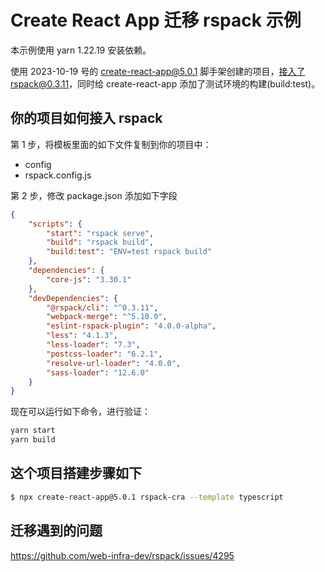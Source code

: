 # Create React App 迁移 rspack 示例

本示例使用 yarn 1.22.19 安装依赖。

使用 2023-10-19 号的 create-react-app@5.0.1 脚手架创建的项目，接入了rspack@0.3.11，同时给 create-react-app 添加了测试环境的构建(build:test)。

## 你的项目如何接入 rspack

第 1 步，将模板里面的如下文件复制到你的项目中：

-   config
-   rspack.config.js

第 2 步，修改 package.json 添加如下字段

```json
{
    "scripts": {
        "start": "rspack serve",
        "build": "rspack build",
        "build:test": "ENV=test rspack build"
    },
    "dependencies": {
        "core-js": "3.30.1"
    },
    "devDependencies": {
        "@rspack/cli": "^0.3.11",
        "webpack-merge": "^5.10.0",
        "eslint-rspack-plugin": "4.0.0-alpha",
        "less": "4.1.3",
        "less-loader": "7.3",
        "postcss-loader": "6.2.1",
        "resolve-url-loader": "4.0.0",
        "sass-loader": "12.6.0"
    }
}
```

现在可以运行如下命令，进行验证：

```bash
yarn start
yarn build
```

## 这个项目搭建步骤如下

```bash
$ npx create-react-app@5.0.1 rspack-cra --template typescript
```

## 迁移遇到的问题

https://github.com/web-infra-dev/rspack/issues/4295
